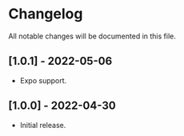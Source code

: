 # Changelog

All notable changes will be documented in this file.

## [1.0.1] - 2022-05-06

* Expo support.
## [1.0.0] - 2022-04-30

* Initial release.